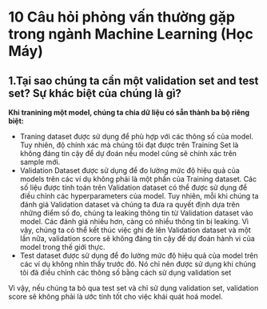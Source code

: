 # 10 Câu hỏi phỏng vấn thường gặp trong ngành Machine Learning (Học Máy)
## 1.Tại sao chúng ta cần một validation set and test set? Sự khác biệt của chúng là gì?
**Khi tranining một model, chúng ta chia dữ liệu có sẵn thành ba bộ riêng biệt:**
- Traning dataset được sử dụng để phù hợp với các thông số của model. Tuy nhiên, độ chính xác mà chúng tôi đạt được trên Training Set là không đáng tin cậy để dự đoán nếu model cũng sẽ chính xác trên sample mới.
- Validation Dataset được sử dụng để đo lường mức độ hiệu quả của models trên các ví dụ không phải là một phần của Training dataset. Các số liệu được tính toán trên Validation dataset có thể được sử dụng để điều chỉnh các hyperparameters của model. Tuy nhiên, mỗi khi chúng ta đánh giá Validation dataset và chúng ta đưa ra quyết định dựa trên những điểm số đo, chúng ta leaking thông tin từ Validation dataset vào model. Các đánh giá nhiều hơn, càng có nhiều thông tin bị leaking. Vì vậy, chúng ta có thể kết thúc việc ghi đè lên Validation dataset và một lần nữa, validation score sẽ không đáng tin cậy để dự đoán hành vi của model trong thế giới thực.
- Test dataset được sử dụng để đo lường mức độ hiệu quả của model trên các ví dụ không nhìn thấy trước đó. Nó chỉ nên được sử dụng khi chúng tôi đã điều chỉnh các thông số bằng cách sử dụng validation set

Vì vậy, nếu chúng ta bỏ qua test set và chỉ sử dụng validation set, validation score sẽ không phải là ước tính tốt cho việc khái quát hoá model.
